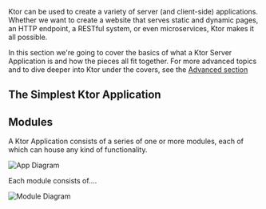 [//]: # (title: A Ktor Application)

Ktor can be used to create a variety of server (and client-side) applications. Whether we want to create a website that serves
static and dynamic pages, an HTTP endpoint, a RESTful system, or even microservices, Ktor makes it all possible.

In this section we're going to cover the basics of what a Ktor Server Application is and how the pieces all fit together. For more advanced
topics and to dive deeper into Ktor under the covers, see the [Advanced section]()

## The Simplest Ktor Application


## Modules

A Ktor Application consists of a series of one or more modules, each of which can house any kind of functionality. 

![App Diagram](app-diagram.svg)
 
 
Each module consists of....

![Module Diagram](module-diagram.svg)


